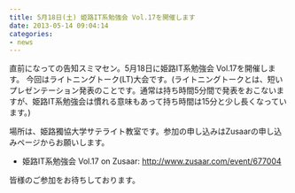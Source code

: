 ```yaml
---
title: 5月18日(土) 姫路IT系勉強会 Vol.17を開催します
date: 2013-05-14 09:04:14
categories:
- news
---
```


直前になっての告知スミマセン。5月18日に姫路IT系勉強会 Vol.17を開催します。 今回はライトニングトーク(LT)大会です。(ライトニングトークとは、短いプレゼンテーション発表のことです。通常は持ち時間5分間で発表をおこないますが、姫路IT系勉強会は慣れる意味もあって持ち時間は15分と少し長くなっています。)

場所は、姫路獨協大学サテライト教室です。参加の申し込みはZusaarの申し込みページからお願いします。

-   姫路IT系勉強会 Vol.17 on Zusaar: <http://www.zusaar.com/event/677004>

皆様のご参加をお待ちしております。
